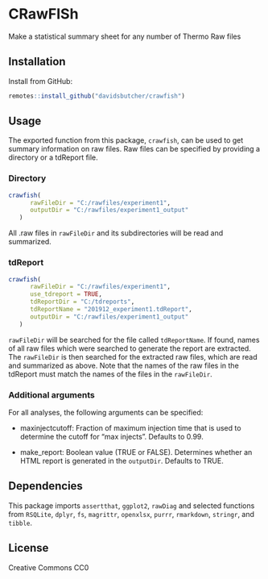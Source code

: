 CRawFISh
================

Make a statistical summary sheet for any number of Thermo Raw files

## Installation

Install from GitHub:

``` r
remotes::install_github("davidsbutcher/crawfish")
```

## Usage

The exported function from this package, `crawfish`, can be used to get
summary information on raw files. Raw files can be specified by
providing a directory or a tdReport file.

### Directory

``` r
crawfish(
      rawFileDir = "C:/rawfiles/experiment1",
      outputDir = "C:/rawfiles/experiment1_output"
   )
```

All .raw files in `rawFileDir` and its subdirectories will be read and
summarized.

### tdReport

``` r
crawfish(
      rawFileDir = "C:/rawfiles/experiment1",
      use_tdreport = TRUE,
      tdReportDir = "C:/tdreports",
      tdReportName = "201912_experiment1.tdReport",
      outputDir = "C:/rawfiles/experiment1_output"
   )
```

`rawFileDir` will be searched for the file called `tdReportName`. If
found, names of all raw files which were searched to generate the report
are extracted. The `rawFileDir` is then searched for the extracted raw
files, which are read and summarized as above. Note that the names of
the raw files in the tdReport must match the names of the files in the
`rawFileDir`.

### Additional arguments

For all analyses, the following arguments can be specified:

  - maxinjectcutoff: Fraction of maximum injection time that is used to
    determine the cutoff for “max injects”. Defaults to 0.99.

  - make\_report: Boolean value (TRUE or FALSE). Determines whether an
    HTML report is generated in the `outputDir`. Defaults to TRUE.

## Dependencies

This package imports `assertthat`, `ggplot2`, `rawDiag` and selected
functions from `RSQLite`, `dplyr`, `fs`, `magrittr`, `openxlsx`,
`purrr`, `rmarkdown`, `stringr`, and `tibble`.

## License

Creative Commons CC0

